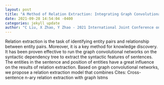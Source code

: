 ```yaml
--- 
layout: post 
title: "A Method of Relation Extraction: Integrating Graph Convolutional Networks, Relative Entity Position Attention and Back-Multi-Head-Attention Mechanism" 
date: 2021-09-28 14:54:04 -0400 
categories: jekyll update 
author: "C Liu, X Zhao, Y Zhao - 2021 International Joint Conference on Neural , 2021" 
--- 
```

Relation extraction is the task of identifying entity pairs and relationship between entity pairs. Moreover, it is a key method for knowledge discovery. It has been proven effective to run the graph convolutional networks on the syntactic dependency tree to extract the syntactic features of sentences. The entities in the sentence and position of entities have a great influence on the results of relation extraction. Based on graph convolutional networks, we propose a relation extraction model that combines Cites: Cross-sentence n-ary relation extraction with graph lstms
